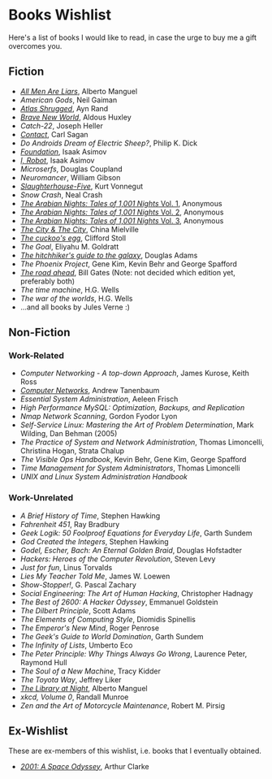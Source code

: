 <!-- -
Title: My Books Wishlist
Description: Marios Zindilis's Books' Wishlist
First Published: 2013-10-11
Last Updated: 2014-06-28
- -->

Books Wishlist
==============

Here's a list of books I would like to read, in case the urge to buy me 
a gift overcomes you.

Fiction
-------

*   [*All Men Are Liars*](https://openlibrary.org/books/OL24354762M/), Alberto Manguel
*   *American Gods*, Neil Gaiman
*   [*Atlas Shrugged*](https://openlibrary.org/works/OL731735W/), Ayn Rand
*   [*Brave New World*](https://openlibrary.org/books/OL25434316M/), Aldous Huxley
*   *Catch-22*, Joseph Heller
*   [*Contact*](https://openlibrary.org/works/OL2950953W/), Carl Sagan
*   *Do Androids Dream of Electric Sheep?*, Philip K. Dick
*   [*Foundation*](https://openlibrary.org/works/OL46125W/), Isaak Asimov
*   [*I, Robot*](https://openlibrary.org/works/OL46404W/), Isaak Asimov
*   *Microserfs*, Douglas Coupland
*   *Neuromancer*, William Gibson
*   [*Slaughterhouse-Five*](https://openlibrary.org/works/OL98474W/), Kurt Vonnegut
*   *Snow Crash*, Neal Crash
*   [*The Arabian Nights: Tales of 1,001 Nights* Vol. 1](https://openlibrary.org/books/OL25434250M/), Anonymous
*   [*The Arabian Nights: Tales of 1,001 Nights* Vol. 2](https://openlibrary.org/books/OL25434314M/), Anonymous
*   [*The Arabian Nights: Tales of 1,001 Nights* Vol. 3](https://openlibrary.org/books/OL25434315M/), Anonymous
*   [*The City & The City*](https://openlibrary.org/works/OL14990802W/), China Mielville
*   [*The cuckoo's egg*](https://openlibrary.org/works/OL3741565W/), Clifford Stoll
*   *The Goal*, Eliyahu M. Goldratt
*   [*The hitchhiker's guide to the galaxy*](https://openlibrary.org/works/OL2163721W/), Douglas Adams
*   *The Phoenix Project*, Gene Kim, Kevin Behr and George Spafford
*   [*The road ahead*](https://openlibrary.org/works/OL53676W/), Bill Gates (Note: not decided which edition yet, preferably both)
*   *The time machine*, H.G. Wells
*   *The war of the worlds*, H.G. Wells
*   ...and all books by Jules Verne :)

Non-Fiction
-----------

### Work-Related ###

*   *Computer Networking - A top-down Approach*, James Kurose, Keith Ross
*   [*Computer Networks*](https://openlibrary.org/works/OL1970691W/), Andrew Tanenbaum
*   *Essential System Administration*, Aeleen Frisch
*   *High Performance MySQL: Optimization, Backups, and Replication*
*   *Nmap Network Scanning*, Gordon Fyodor Lyon
*   *Self-Service Linux: Mastering the Art of Problem Determination*, Mark Wilding, Dan Behman (2005)
*   *The Practice of System and Network Administration*, Thomas Limoncelli, Christina Hogan, Strata Chalup
*   *The Visible Ops Handbook*, Kevin Behr, Gene Kim, George Spafford
*   *Time Management for System Administrators*, Thomas Limoncelli
*   *UNIX and Linux System Administration Handbook*

### Work-Unrelated ###

*   *A Brief History of Time*, Stephen Hawking
*   *Fahrenheit 451*, Ray Bradbury
*   *Geek Logik: 50 Foolproof Equations for Everyday Life*, Garth Sundem
*   *God Created the Integers*, Stephen Hawking
*   *Godel, Escher, Bach: An Eternal Golden Braid*, Douglas Hofstadter
*   *Hackers: Heroes of the Computer Revolution*, Steven Levy
*   *Just for fun*, Linus Torvalds
*   *Lies My Teacher Told Me*, James W. Loewen
*   *Show-Stopper!*, G. Pascal Zachary
*   *Social Engineering: The Art of Human Hacking*, Christopher Hadnagy
*   *The Best of 2600: A Hacker Odyssey*, Emmanuel Goldstein
*   *The Dilbert Principle*, Scott Adams
*   *The Elements of Computing Style*, Diomidis Spinellis
*   *The Emperor's New Mind*, Roger Penrose
*   *The Geek's Guide to World Domination*, Garth Sundem
*   *The Infinity of Lists*, Umberto Eco
*   *The Peter Principle: Why Things Always Go Wrong*, Laurence Peter, Raymond Hull
*   *The Soul of a New Machine*, Tracy Kidder
*   *The Toyota Way*, Jeffrey Liker
*   [*The Library at Night*](https://openlibrary.org/works/OL42559W/), Alberto Manguel
*   *xkcd, Volume 0*, Randall Munroe
*   *Zen and the Art of Motorcycle Maintenance*, Robert M. Pirsig

Ex-Wishlist
-----------

These are ex-members of this wishlist, i.e. books that I eventually 
obtained.

*   [*2001: A Space Odyssey*](https://openlibrary.org/works/OL17365W/), Arthur Clarke
